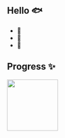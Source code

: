 ## Hello 🐟

- 🐧 
- 🌱 
- 💬 


## Progress ✨

<img align="" height="120px" src=" " /><img align="" height="120px" src="" />

